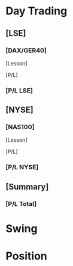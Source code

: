 # Day Trading 
## [LSE]

### [DAX/GER40]

[Lesson]

[P/L]



### [P/L LSE]


## [NYSE]

### [NAS100]


[Lesson]

[P/L]


### [P/L NYSE]

## [Summary]

### [P/L Total]
# Swing

# Position
